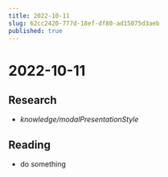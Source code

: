 ```yaml
---
title: 2022-10-11
slug: 62cc2420-777d-18ef-df80-ad15075d3aeb
published: true
---
```


# 2022-10-11

## Research

* *knowledge/modalPresentationStyle*

## Reading

* do something
